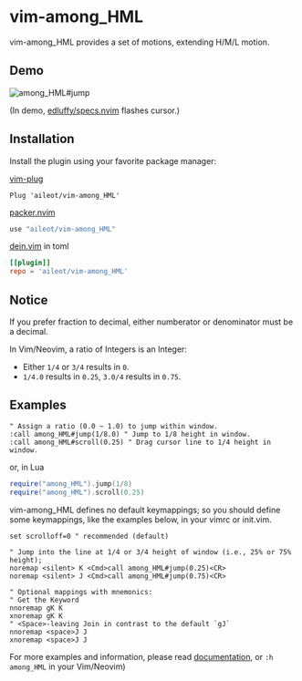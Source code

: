 # vim-among_HML

vim-among_HML provides a set of motions, extending H/M/L motion.

## Demo

![among_HML#jump](https://user-images.githubusercontent.com/46470475/193440491-5fd405db-1f3e-4ad5-9e78-f31520a8859a.gif)


(In demo, [edluffy/specs.nvim](https://github.com/edluffy/specs.nvim) flashes cursor.)

## Installation

Install the plugin using your favorite package manager:

[vim-plug](https://github.com/junegunn/vim-plug)

```vim
Plug 'aileot/vim-among_HML'
```

[packer.nvim](https://github.com/wbthomason/packer.nvim)

```lua
use "aileot/vim-among_HML"
```

[dein.vim](https://github.com/Shougo/dein.vim) in toml

```toml
[[plugin]]
repo = 'aileot/vim-among_HML'
```

## Notice

If you prefer fraction to decimal,
either numberator or denominator must be a decimal.

In Vim/Neovim, a ratio of Integers is an Integer:

- Either `1/4` or `3/4` results in `0`.
- `1/4.0` results in `0.25`, `3.0/4` results in `0.75`.

## Examples

```vim
" Assign a ratio (0.0 ~ 1.0) to jump within window.
:call among_HML#jump(1/8.0) " Jump to 1/8 height in window.
:call among_HML#scroll(0.25) " Drag cursor line to 1/4 height in window.
```

or, in Lua

```lua
require("among_HML").jump(1/8)
require("among_HML").scroll(0.25)
```

vim-among_HML defines no default keymappings;
so you should define some keymappings, like the examples below,
in your vimrc or init.vim.

```vim
set scrolloff=0 " recommended (default)

" Jump into the line at 1/4 or 3/4 height of window (i.e., 25% or 75% height);
noremap <silent> K <Cmd>call among_HML#jump(0.25)<CR>
noremap <silent> J <Cmd>call among_HML#jump(0.75)<CR>

" Optional mappings with mnemonics:
" Get the Keyword
nnoremap gK K
xnoremap gK K
" <Space>-leaving Join in contrast to the default `gJ`
nnoremap <space>J J
xnoremap <space>J J
```

For more examples and information, please read
[documentation](https://github.com/aileot/vim-among_HML/blob/master/doc/among_HML.txt),
or `:h among_HML` in your Vim/Neovim)
